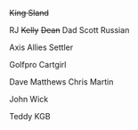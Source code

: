 ~~King Sland~~

RJ
~~Kelly~~
~~Dean~~
Dad
Scott
Russian

Axis
Allies
Settler

Golfpro
Cartgirl

Dave Matthews
Chris Martin

John Wick

Teddy KGB